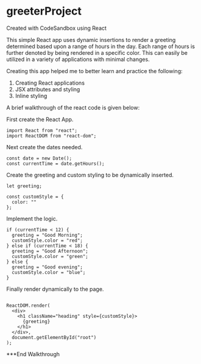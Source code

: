 # greeterProject
Created with CodeSandbox using React

This simple React app uses dynamic insertions to render a greeting determined based upon a range of hours in the day. Each range of hours is further denoted by being rendered in a specific color. This can easily be utilized in a variety of applications with minimal changes.

Creating this app helped me to better learn and practice the following:
1) Creating React applications
2) JSX attributes and styling 
3) Inline styling

A brief walkthrough of the react code is given below:

First create the React App.
```React
import React from "react";
import ReactDOM from "react-dom";
```

Next create the dates needed.
```React
const date = new Date();
const currentTime = date.getHours();
```

Create the greeting and custom styling to be dynamically inserted.
```React
let greeting;

const customStyle = {
  color: ""
};
```

Implement the logic.
```React
if (currentTime < 12) {
  greeting = "Good Morning";
  customStyle.color = "red";
} else if (currentTime < 18) {
  greeting = "Good Afternoon";
  customStyle.color = "green";
} else {
  greeting = "Good evening";
  customStyle.color = "blue";
}
```

Finally render dynamically to the page.
```React

ReactDOM.render(
  <div>
    <h1 className="heading" style={customStyle}>
      {greeting}
    </h1>
  </div>,
  document.getElementById("root")
);
```

***End Walkthrough
